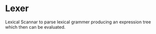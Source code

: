 # Lexer
Lexical Scannar to parse lexical grammer producing an expression tree which then can be evaluated. 
